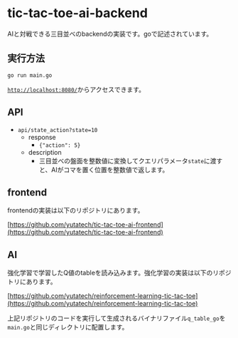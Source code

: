 # tic-tac-toe-ai-backend
AIと対戦できる三目並べのbackendの実装です。goで記述されています。

## 実行方法
```shell
go run main.go
```

[`http://localhost:8080/`](http://localhost:8080/)からアクセスできます。

## API
- `api/state_action?state=10`
  - response
    - `{"action": 5}`
  - description
    - 三目並べの盤面を整数値に変換してクエリパラメータ`state`に渡すと、AIがコマを置く位置を整数値で返します。

## frontend
frontendの実装は以下のリポジトリにあります。

[https://github.com/yutatech/tic-tac-toe-ai-frontend](https://github.com/yutatech/tic-tac-toe-ai-frontend)

## AI
強化学習で学習したQ値のtableを読み込みます。強化学習の実装は以下のリポジトリにあります。

[https://github.com/yutatech/reinforcement-learning-tic-tac-toe](https://github.com/yutatech/reinforcement-learning-tic-tac-toe)

上記リポジトリのコードを実行して生成されるバイナリファイル`q_table_go`を`main.go`と同じディレクトリに配置します。